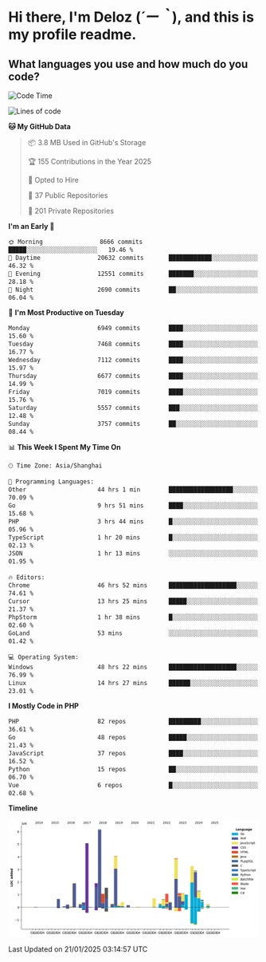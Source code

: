# **Hi there, I'm Deloz (*´ー｀*), and this is my profile readme.**

## **What languages you use and how much do you code?**

<!--START_SECTION:waka-->
![Code Time](http://img.shields.io/badge/Code%20Time-5%2C557%20hrs-blue)

![Lines of code](https://img.shields.io/badge/From%20Hello%20World%20I%27ve%20Written-42.8%20million%20lines%20of%20code-blue)

**🐱 My GitHub Data** 

> 📦 3.8 MB Used in GitHub's Storage 
 > 
> 🏆 155 Contributions in the Year 2025
 > 
> 💼 Opted to Hire
 > 
> 📜 37 Public Repositories 
 > 
> 🔑 201 Private Repositories 
 > 
**I'm an Early 🐤** 

```text
🌞 Morning                8666 commits        █████░░░░░░░░░░░░░░░░░░░░   19.46 % 
🌆 Daytime                20632 commits       ████████████░░░░░░░░░░░░░   46.32 % 
🌃 Evening                12551 commits       ███████░░░░░░░░░░░░░░░░░░   28.18 % 
🌙 Night                  2690 commits        ██░░░░░░░░░░░░░░░░░░░░░░░   06.04 % 
```
📅 **I'm Most Productive on Tuesday** 

```text
Monday                   6949 commits        ████░░░░░░░░░░░░░░░░░░░░░   15.60 % 
Tuesday                  7468 commits        ████░░░░░░░░░░░░░░░░░░░░░   16.77 % 
Wednesday                7112 commits        ████░░░░░░░░░░░░░░░░░░░░░   15.97 % 
Thursday                 6677 commits        ████░░░░░░░░░░░░░░░░░░░░░   14.99 % 
Friday                   7019 commits        ████░░░░░░░░░░░░░░░░░░░░░   15.76 % 
Saturday                 5557 commits        ███░░░░░░░░░░░░░░░░░░░░░░   12.48 % 
Sunday                   3757 commits        ██░░░░░░░░░░░░░░░░░░░░░░░   08.44 % 
```


📊 **This Week I Spent My Time On** 

```text
🕑︎ Time Zone: Asia/Shanghai

💬 Programming Languages: 
Other                    44 hrs 1 min        ██████████████████░░░░░░░   70.09 % 
Go                       9 hrs 51 mins       ████░░░░░░░░░░░░░░░░░░░░░   15.68 % 
PHP                      3 hrs 44 mins       █░░░░░░░░░░░░░░░░░░░░░░░░   05.96 % 
TypeScript               1 hr 20 mins        █░░░░░░░░░░░░░░░░░░░░░░░░   02.13 % 
JSON                     1 hr 13 mins        ░░░░░░░░░░░░░░░░░░░░░░░░░   01.95 % 

🔥 Editors: 
Chrome                   46 hrs 52 mins      ███████████████████░░░░░░   74.61 % 
Cursor                   13 hrs 25 mins      █████░░░░░░░░░░░░░░░░░░░░   21.37 % 
PhpStorm                 1 hr 38 mins        █░░░░░░░░░░░░░░░░░░░░░░░░   02.60 % 
GoLand                   53 mins             ░░░░░░░░░░░░░░░░░░░░░░░░░   01.42 % 

💻 Operating System: 
Windows                  48 hrs 22 mins      ███████████████████░░░░░░   76.99 % 
Linux                    14 hrs 27 mins      ██████░░░░░░░░░░░░░░░░░░░   23.01 % 
```

**I Mostly Code in PHP** 

```text
PHP                      82 repos            █████████░░░░░░░░░░░░░░░░   36.61 % 
Go                       48 repos            █████░░░░░░░░░░░░░░░░░░░░   21.43 % 
JavaScript               37 repos            ████░░░░░░░░░░░░░░░░░░░░░   16.52 % 
Python                   15 repos            ██░░░░░░░░░░░░░░░░░░░░░░░   06.70 % 
Vue                      6 repos             █░░░░░░░░░░░░░░░░░░░░░░░░   02.68 % 
```



**Timeline**

![Lines of Code chart](https://raw.githubusercontent.com/deloz/deloz/main/assets/bar_graph.png)


 Last Updated on 21/01/2025 03:14:57 UTC
<!--END_SECTION:waka-->
